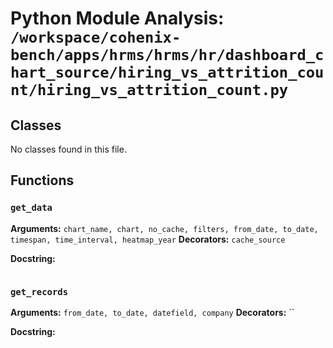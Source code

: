# Python Module Analysis: `/workspace/cohenix-bench/apps/hrms/hrms/hr/dashboard_chart_source/hiring_vs_attrition_count/hiring_vs_attrition_count.py`

## Classes

No classes found in this file.


## Functions

### `get_data`
**Arguments:** `chart_name, chart, no_cache, filters, from_date, to_date, timespan, time_interval, heatmap_year`
**Decorators:** `cache_source`

**Docstring:**
```

```
### `get_records`
**Arguments:** `from_date, to_date, datefield, company`
**Decorators:** ``

**Docstring:**
```

```

